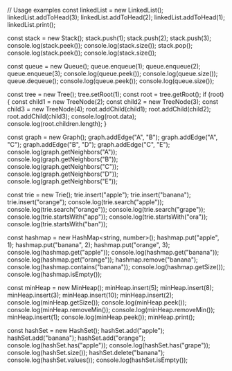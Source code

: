 
// Usage examples
const linkedList = new LinkedList<number>();
linkedList.addToHead(3);
linkedList.addToHead(2);
linkedList.addToHead(1);
linkedList.print();

const stack = new Stack<number>();
stack.push(1);
stack.push(2);
stack.push(3);
console.log(stack.peek());
console.log(stack.size());
stack.pop();
console.log(stack.peek());
console.log(stack.size());

const queue = new Queue<number>();
queue.enqueue(1);
queue.enqueue(2);
queue.enqueue(3);
console.log(queue.peek());
console.log(queue.size());
queue.dequeue();
console.log(queue.peek());
console.log(queue.size());

const tree = new Tree<number>();
tree.setRoot(1);
const root = tree.getRoot();
if (root) {
  const child1 = new TreeNode(2);
  const child2 = new TreeNode(3);
  const child3 = new TreeNode(4);
  root.addChild(child1);
  root.addChild(child2);
  root.addChild(child3);
  console.log(root.data);
  console.log(root.children.length);
}

const graph = new Graph<string>();
graph.addEdge("A", "B");
graph.addEdge("A", "C");
graph.addEdge("B", "D");
graph.addEdge("C", "E");
console.log(graph.getNeighbors("A"));
console.log(graph.getNeighbors("B"));
console.log(graph.getNeighbors("C"));
console.log(graph.getNeighbors("D"));
console.log(graph.getNeighbors("E"));

const trie = new Trie();
trie.insert("apple");
trie.insert("banana");
trie.insert("orange");
console.log(trie.search("apple"));
console.log(trie.search("orange"));
console.log(trie.search("grape"));
console.log(trie.startsWith("app"));
console.log(trie.startsWith("ora"));
console.log(trie.startsWith("ban"));

const hashmap = new HashMap<string, number>();
hashmap.put("apple", 1);
hashmap.put("banana", 2);
hashmap.put("orange", 3);
console.log(hashmap.get("apple"));
console.log(hashmap.get("banana"));
console.log(hashmap.get("orange"));
hashmap.remove("banana");
console.log(hashmap.contains("banana"));
console.log(hashmap.getSize());
console.log(hashmap.isEmpty());

const minHeap = new MinHeap();
minHeap.insert(5);
minHeap.insert(8);
minHeap.insert(3);
minHeap.insert(10);
minHeap.insert(2);
console.log(minHeap.getSize());
console.log(minHeap.peek());
console.log(minHeap.removeMin());
console.log(minHeap.removeMin());
minHeap.insert(1);
console.log(minHeap.peek());
minHeap.print();

const hashSet = new HashSet<string>();
hashSet.add("apple");
hashSet.add("banana");
hashSet.add("orange");
console.log(hashSet.has("apple"));
console.log(hashSet.has("grape"));
console.log(hashSet.size());
hashSet.delete("banana");
console.log(hashSet.values());
console.log(hashSet.isEmpty());